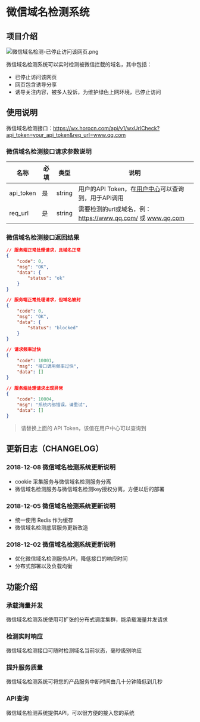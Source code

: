 # 微信域名检测系统

## 项目介绍
![微信域名检测-已停止访问该网页.png](https://i.loli.net/2018/12/21/5c1cdf42aa290.png)

微信域名检测系统可以实时检测被微信拦截的域名，其中包括：
* 已停止访问该网页
* 网页包含诱导分享
* 诱导关注内容，被多人投诉，为维护绿色上网环境，已停止访问

## 使用说明
微信域名检测接口：[https://wx.horocn.com/api/v1/wxUrlCheck?api_token=your_api_token&req_url=www.qq.com
](https://wx.horocn.com/api/v1/wxUrlCheck?api_token=your_api_token&req_url=www.qq.com)


### 微信域名检测接口请求参数说明
| 名称  | 必填 | 类型 | 说明 |
| ------------- | ------------- | ------------- | ------------- |
| api_token  | 是  | string  | 用户的API Token，在[用户中心](https://wx.horocn.com/user/center.html)可以查询到，用于API调用  |
| req_url  | 是  | string  | 需要检测的url或域名，例：https://www.qq.com/ 或 www.qq.com  |


### 微信域名检测接口返回结果
```json
// 服务端正常处理请求，且域名正常
{
    "code": 0,
    "msg": "OK",
    "data": {
        "status": "ok"
    }
}

// 服务端正常处理请求，但域名被封
{
    "code": 0,
    "msg": "OK",
    "data": {
        "status": "blocked"
    }
}

// 请求频率过快
{
    "code": 10001,
    "msg": "接口调用频率过快",
    "data": []
}

// 服务端处理请求出现异常
{
    "code": 10004,
    "msg": "系统内部错误，请重试",
    "data": []
}
```

> 请替换上面的 API Token，该值在用户中心可以查询到

## 更新日志（CHANGELOG）
### 2018-12-08 微信域名检测系统更新说明
* cookie 采集服务与微信域名检测服务分离
* 微信域名检测服务与微信域名检测key授权分离，方便以后的部署

### 2018-12-05 微信域名检测系统更新说明
* 统一使用 Redis 作为缓存
* 微信域名检测底层服务更新改造

### 2018-12-02 微信域名检测系统更新说明
* 优化微信域名检测服务API，降低接口的响应时间
* 分布式部署以及负载均衡

## 功能介绍
### 承载海量并发
微信域名检测系统使用可扩张的分布式调度集群，能承载海量并发请求

### 检测实时响应
微信域名检测接口可随时检测域名当前状态，毫秒级别响应

### 提升服务质量
微信域名检测系统可将您的产品服务中断时间由几十分钟降低到几秒

### API查询
微信域名检测系统提供API，可以很方便的接入您的系统
